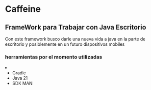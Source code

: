 # Caffeine

## FrameWork para Trabajar con Java Escritorio

<p>Con este framework busco darle una nueva vida a java en la parte de escritorio y posiblemente en un futuro dispositivos mobiles </p>

### herramientas por el momento utilizadas </b>
  
<li>
  <ul>
    <li>Gradle</li>
    <li>Java 21</li>
    <li>SDK MAN </li>
  </ul>
</li>

